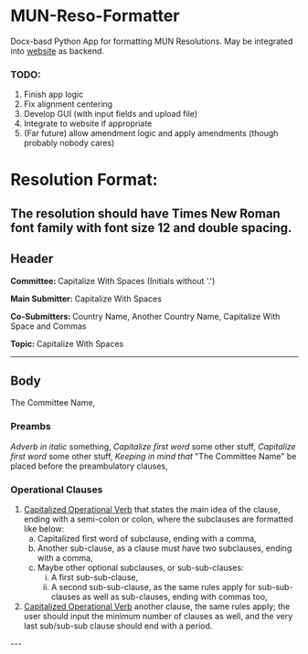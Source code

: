 # MUN-Reso-Formatter
Docx-basd Python App for formatting MUN Resolutions. May be integrated into [website](biphmun.netlify.app) as backend.

### TODO:
1. Finish app logic
2. Fix alignment centering
3. Develop GUI (with input fields and upload file)
4. Integrate to website if appropriate
5. (Far future) allow amendment logic and apply amendments (though probably nobody cares)


# Resolution Format:
The resolution should have Times New Roman font family with font size 12 and double spacing.
---
## Header

<strong>Committee: </strong>Capitalize With Spaces (Initials without '.')

<strong>Main Submitter: </strong>Capitalize With Spaces

<strong>Co-Submitters: </strong>Country Name, Another Country Name, Capitalize With Space and Commas

<strong>Topic: </strong> Capitalize With Spaces



---

## Body
The Committee Name,

### Preambs

<em>Adverb in italic</em> something,
<em>Capitalize first word</em> some other stuff,
<em>Capitalize first word</em> some other stuff,
<em>Keeping in mind that</em> "The Committee Name" be placed before the preambulatory clauses,

### Operational Clauses

<ol>
  <li>
    <u>Capitalized Operational Verb</u> that states the main idea of the clause, ending with a semi-colon or colon, where the subclauses are formatted like below:
    <ol style="list-style-type: lower-alpha">
      <li>Capitalized first word of subclause, ending with a comma,</li>
      <li>Another sub-clause, as a clause must have two subclauses, ending with a comma, </li>
      <li>Maybe other optional subclauses, or sub-sub-clauses:
        <ol style="list-style-type: lower-roman">
          <li>A first sub-sub-clause,</li>
          <li>A second sub-sub-clause, as the same rules apply for sub-sub-clauses as well as sub-clauses, ending with commas too,</li>
        </ol>
      </li>
    </ol>
  </li>
  <li>
    <u>Capitalized Operational Verb</u> another clause, the same rules apply; the user should input the minimum number of clauses as well, and the very last sub/sub-sub clause should end with a period.
  </li>
</ol>
---

